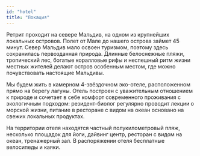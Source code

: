 ```yaml
---
id: "hotel"
title: "Локация"
---
```

Ретрит проходит на севере Мальдив, на одном из крупнейших локальных островов. Полет от Мале до нашего острова займет 45 минут. Север Мальдив мало освоен туризмом, поэтому здесь сохранилась первозданная природа. Длинные белоснежные пляжи, тропический лес, богатые коралловые рифы и неспешный ритм жизни местных жителей делают остров особенным местом, где можно почувствовать настоящие Мальдивы.

Мы будем жить в камерном 4-звёздочном эко-отеле, расположенном прямо на берегу лагуны. Отель построен с уважительным отношением к природе и сочетает в себе комфорт современного проживания с экологичным подходом: резидент-биолог регулярно проводит лекции о морской жизни, питание в ресторане с видом на океан основано на свежих локальных продуктах.

На территории отеля находятся частный полукилометровый пляж, несколько площадок для йоги, дайвинг центр, ресторан с видом на океан, тренажерный зал. В распоряжении отеля бесплатные велосипеды и каяки.
